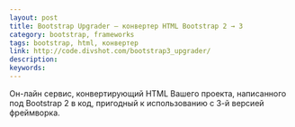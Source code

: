 ```yaml
---
layout: post
title: Bootstrap Upgrader — конвертер HTML Bootstrap 2 → 3
category: bootstrap, frameworks
tags: bootstrap, html, конвертер
link: http://code.divshot.com/bootstrap3_upgrader/
description:
keywords:
---
```


<p>Он-лайн сервис, конвертирующий HTML Вашего проекта, написанного под Bootstrap 2 в код, пригодный к использованию с 3-й версией фреймворка.</p>
